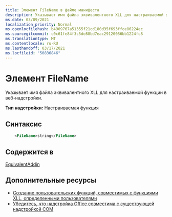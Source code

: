 ```yaml
---
title: Элемент FileName в файле манифеста
description: Указывает имя файла эквивалентного XLL для настраиваемой функции в веб-надстройки.
ms.date: 03/09/2021
localization_priority: Normal
ms.openlocfilehash: b4909767a51355f21cd180d35f693ffce86224ec
ms.sourcegitcommit: c0c61fe84f3c5de88bd7eac29120056bb1224fc8
ms.translationtype: MT
ms.contentlocale: ru-RU
ms.lasthandoff: 03/17/2021
ms.locfileid: "50836846"
---
```

# <a name="filename-element"></a>Элемент FileName

Указывает имя файла эквивалентного XLL для настраиваемой функции в веб-надстройки.

**Тип надстройки:** Настраиваемая функция

## <a name="syntax"></a>Синтаксис

```XML
    <FileName>string</FileName>  
```

## <a name="contained-in"></a>Содержится в

[EquivalentAddin](equivalentaddin.md)


## <a name="see-also"></a>Дополнительные ресурсы

- [Создание пользовательских функций, совместимых с функциями XLL, определенными пользователями](../../excel/make-custom-functions-compatible-with-xll-udf.md)
- [Убедитесь, что надстройка Office совместима с существующей надстройкой COM](../../develop/make-office-add-in-compatible-with-existing-com-add-in.md)